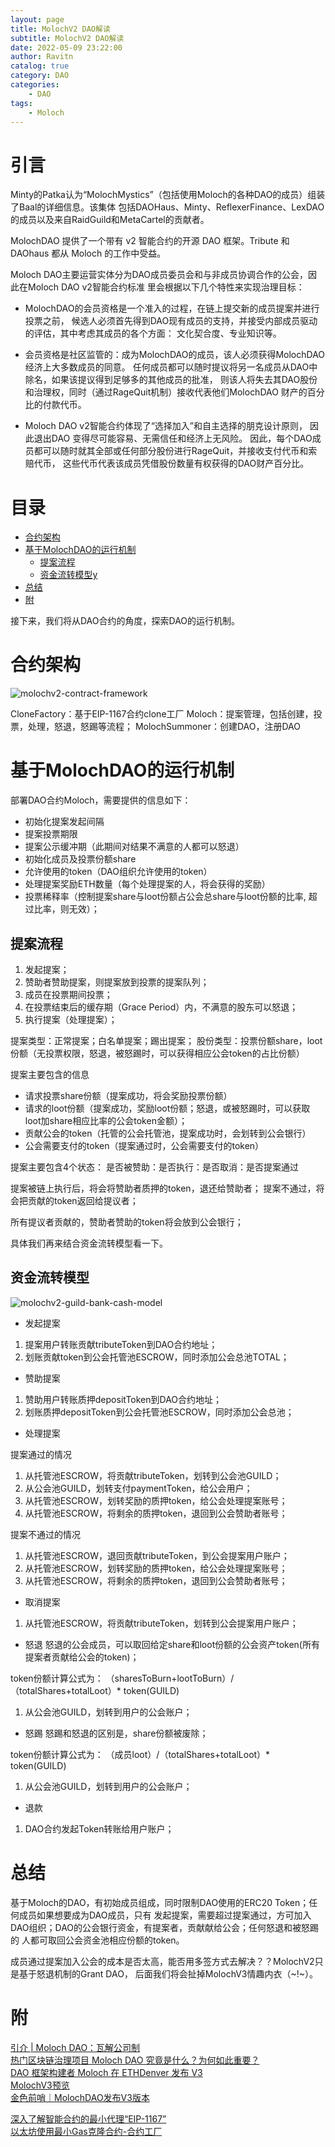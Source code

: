 ```yaml
---
layout: page
title: MolochV2 DAO解读
subtitle: MolochV2 DAO解读
date: 2022-05-09 23:22:00
author: Ravitn
catalog: true
category: DAO
categories:
    - DAO
tags:
    - Moloch
---
```



# 引言
Minty的Patka认为“MolochMystics”（包括使用Moloch的各种DAO的成员）组装了Baal的详细信息。该集体
包括DAOHaus、Minty、ReflexerFinance、LexDAO的成员以及来自RaidGuild和MetaCartel的贡献者。

MolochDAO 提供了一个带有 v2 智能合约的开源 DAO 框架。Tribute 和 DAOhaus 都从 Moloch 的工作中受益。 

Moloch DAO主要运营实体分为DAO成员委员会和与非成员协调合作的公会，因此在Moloch DAO v2智能合约标准
里会根据以下几个特性来实现治理目标：

* MolochDAO的会员资格是一个准入的过程，在链上提交新的成员提案并进行投票之前，
候选人必须首先得到DAO现有成员的支持，并接受内部成员驱动的评估，其中考虑其成员的各个方面：
文化契合度、专业知识等。

* 会员资格是社区监管的：成为MolochDAO的成员，该人必须获得MolochDAO经济上大多数成员的同意。
任何成员都可以随时提议将另一名成员从DAO中除名，如果该提议得到足够多的其他成员的批准，
则该人将失去其DAO股份和治理权，同时（通过RageQuit机制）接收代表他们MolochDAO
 财产的百分比的付款代币。


* Moloch DAO v2智能合约体现了“选择加入”和自主选择的朋克设计原则，
因此退出DAO 变得尽可能容易、无需信任和经济上无风险。
因此，每个DAO成员都可以随时就其全部或任何部分股份进行RageQuit，并接收支付代币和索赔代币，
这些代币代表该成员凭借股份数量有权获得的DAO财产百分比。

# 目录
* [合约架构](#合约架构) 
* [基于MolochDAO的运行机制](#基于molochdao的运行机制) 
    * [提案流程](#提案流程) 
    * [资金流转模型y](#资金流转模型) 
* [总结](#总结)     
* [附](#附) 


接下来，我们将从DAO合约的角度，探索DAO的运行机制。

# 合约架构

![molochv2-contract-framework](/image/molochv2/molochv2-contract-framework.png)

CloneFactory：基于EIP-1167合约clone工厂
Moloch：提案管理，包括创建，投票，处理，怒退，怒踢等流程；
MolochSummoner：创建DAO，注册DAO


# 基于MolochDAO的运行机制

部署DAO合约Moloch，需要提供的信息如下：
* 初始化提案发起间隔
* 提案投票期限
* 提案公示缓冲期（此期间对结果不满意的人都可以怒退）
* 初始化成员及投票份额share
* 允许使用的token（DAO组织允许使用的token）
* 处理提案奖励ETH数量（每个处理提案的人，将会获得的奖励）
* 投票稀释率（控制提案share与loot份额占公会总share与loot份额的比率, 超过比率，则无效）；



## 提案流程
1. 发起提案；
2. 赞助者赞助提案，则提案放到投票的提案队列；
3. 成员在投票期间投票；
4. 在投票结束后的缓存期（Grace Period）内，不满意的股东可以怒退；
5. 执行提案（处理提案）；

提案类型：正常提案；白名单提案；踢出提案；
股份类型：投票份额share，loot份额（无投票权限，怒退，被怒踢时，可以获得相应公会token的占比份额）


提案主要包含的信息
* 请求投票share份额（提案成功，将会奖励投票份额）
* 请求的loot份额（提案成功，奖励loot份额；怒退，或被怒踢时，可以获取loot加share相应比率的公会token金额）；
* 贡献公会的token（托管的公会托管池，提案成功时，会划转到公会银行）
* 公会需要支付的token（提案通过时，公会需要支付的token）

提案主要包含4个状态：
是否被赞助：是否执行：是否取消：是否提案通过



提案被链上执行后，将会将赞助者质押的token，退还给赞助者；
提案不通过，将会把贡献的token返回给提议者；

所有提议者贡献的，赞助者赞助的token将会放到公会银行；


具体我们再来结合资金流转模型看一下。

## 资金流转模型

![molochv2-guild-bank-cash-model](/image/molochv2/molochv2-guild-bank-cash-model.png)


* 发起提案
1. 提案用户转账贡献tributeToken到DAO合约地址；
2. 划账贡献token到公会托管池ESCROW，同时添加公会总池TOTAL；

* 赞助提案
1. 赞助用户转账质押depositToken到DAO合约地址；
2. 划账质押depositToken到公会托管池ESCROW，同时添加公会总池； 

* 处理提案

提案通过的情况

1. 从托管池ESCROW，将贡献tributeToken，划转到公会池GUILD；
2. 从公会池GUILD，划转支付paymentToken，给公会用户；
3. 从托管池ESCROW，划转奖励的质押token，给公会处理提案账号；
4. 从托管池ESCROW，将剩余的质押token，退回到公会赞助者账号；

提案不通过的情况

1. 从托管池ESCROW，退回贡献tributeToken，到公会提案用户账户；
2. 从托管池ESCROW，划转奖励的质押token，给公会处理提案账号；
3. 从托管池ESCROW，将剩余的质押token，退回到公会赞助者账号；


* 取消提案
1. 从托管池ESCROW，将贡献tributeToken，划转到公会提案用户账户；


* 怒退
怒退的公会成员，可以取回给定share和loot份额的公会资产token(所有提案者贡献给公会的token)；

token份额计算公式为：
（sharesToBurn+lootToBurn）/（totalShares+totalLoot）* token(GUILD)

1. 从公会池GUILD，划转到用户的公会账户；


* 怒踢
怒踢和怒退的区别是，share份额被废除；

token份额计算公式为：
（成员loot）/（totalShares+totalLoot）* token(GUILD)

1. 从公会池GUILD，划转到用户的公会账户；


* 退款
1. DAO合约发起Token转账给用户账户；


# 总结

基于Moloch的DAO，有初始成员组成，同时限制DAO使用的ERC20 Token；任何成员如果想要成为DAO成员，只有
发起提案，需要超过提案通过，方可加入DAO组织；DAO的公会银行资金，有提案者，贡献献给公会；任何怒退和被怒踢的
人都可取回公会资金池相应份额的token。

成员通过提案加入公会的成本是否太高，能否用多签方式去解决？？MolochV2只是基于怒退机制的Grant DAO，
后面我们将会扯掉MolochV3情趣内衣（~!~）。





# 附
[引介 | Moloch DAO：瓦解公司制](https://zhuanlan.zhihu.com/p/65605851)   
[热门区块链治理项目 Moloch DAO 究竟是什么？为何如此重要？](https://zhuanlan.zhihu.com/p/75036887)     
[DAO 框架构建者 Moloch 在 ETHDenver 发布 V3](https://chainoe.com/8461.html)   
[MolochV3预览](https://www.panewslab.com/zh/articledetails/D64612532.html)     
[金色前哨｜MolochDAO发布V3版本](https://zhuanlan.zhihu.com/p/469235625)  

[深入了解智能合约的最小代理“EIP-1167”](https://blog.csdn.net/chinadefi/article/details/121631038)  
[以太坊使用最小Gas克隆合约-合约工厂](https://zhuanlan.zhihu.com/p/252341880)   


 